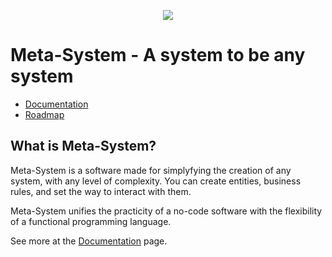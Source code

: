 <p align="center">
  <img src="https://user-images.githubusercontent.com/13098424/131416580-f6718c24-5687-4016-8801-44c177a70d42.png">
</p>

# Meta-System - A system to be any system

- [Documentation](https://mapikit.github.io/meta-system-docs/)
- [Roadmap](https://github.com/mapikit/meta-system/blob/master/ROADMAP.md)

## What is Meta-System?
Meta-System is a software made for simplyfying the creation of any system, with any level of complexity. You can create entities, business rules, and set the way to interact with them.

Meta-System unifies the practicity of a no-code software with the flexibility of a functional programming language.

See more at the [Documentation](https://mapikit.github.io/meta-system-docs/) page.
